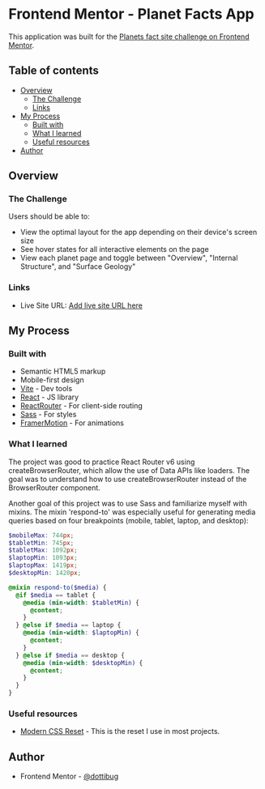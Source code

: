 # Frontend Mentor - Planet Facts App

This application was built for the [Planets fact site challenge on Frontend Mentor](https://www.frontendmentor.io/challenges/planets-fact-site-gazqN8w_f).

## Table of contents

- [Overview](#overview)
  - [The Challenge](#the-challenge)
  - [Links](#links)
- [My Process](#my-process)
  - [Built with](#built-with)
  - [What I learned](#what-i-learned)
  - [Useful resources](#useful-resources)
- [Author](#author)

## Overview

### The Challenge

Users should be able to:

- View the optimal layout for the app depending on their device's screen size
- See hover states for all interactive elements on the page
- View each planet page and toggle between "Overview", "Internal Structure", and "Surface Geology"

### Links

- Live Site URL: [Add live site URL here](https://your-live-site-url.com)

## My Process

### Built with

- Semantic HTML5 markup
- Mobile-first design
- [Vite](https://vitejs.dev/) - Dev tools
- [React](https://reactjs.org/) - JS library
- [ReactRouter](https://reactrouter.com/en/main) - For client-side routing
- [Sass](https://sass-lang.com/) - For styles
- [FramerMotion](https://www.framer.com/motion/) - For animations

### What I learned

The project was good to practice React Router v6 using createBrowserRouter, which allow the use of Data APIs like loaders. The goal was to understand how to use createBrowserRouter instead of the BrowserRouter component.

Another goal of this project was to use Sass and familiarize myself with mixins. The mixin 'respond-to' was especially useful for generating media queries based on four breakpoints (mobile, tablet, laptop, and desktop):

```scss
$mobileMax: 744px;
$tabletMin: 745px;
$tabletMax: 1092px;
$laptopMin: 1093px;
$laptopMax: 1419px;
$desktopMin: 1420px;

@mixin respond-to($media) {
  @if $media == tablet {
    @media (min-width: $tabletMin) {
      @content;
    }
  } @else if $media == laptop {
    @media (min-width: $laptopMin) {
      @content;
    }
  } @else if $media == desktop {
    @media (min-width: $desktopMin) {
      @content;
    }
  }
}
```

### Useful resources

- [Modern CSS Reset](https://www.joshwcomeau.com/css/custom-css-reset/) - This is the reset I use in most projects.

## Author

- Frontend Mentor - [@dottibug](https://www.frontendmentor.io/profile/dottibug)
